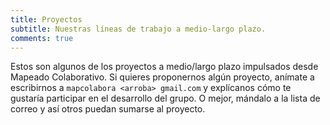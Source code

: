 ```yaml
---
title: Proyectos
subtitle: Nuestras líneas de trabajo a medio-largo plazo.
comments: true
---
```


Estos son algunos de los proyectos a medio/largo plazo impulsados desde Mapeado Colaborativo. Si quieres proponernos algún proyecto, anímate a escribirnos a `mapcolabora <arroba> gmail.com` y explícanos cómo te gustaría participar en el desarrollo del grupo. O mejor, mándalo a la lista de correo y así otros puedan sumarse al proyecto.
